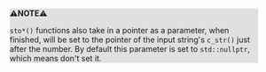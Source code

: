 <div style="margin:2em; background-color: #e0e0e0;">

<strong>⚠️NOTE️️️⚠️</strong>

`sto*()` functions also take in a pointer as a parameter, when finished, will be set to the pointer of the input string's `c_str()` just after the number. By default this parameter is set to `std::nullptr`, which means don't set it.
</div>

